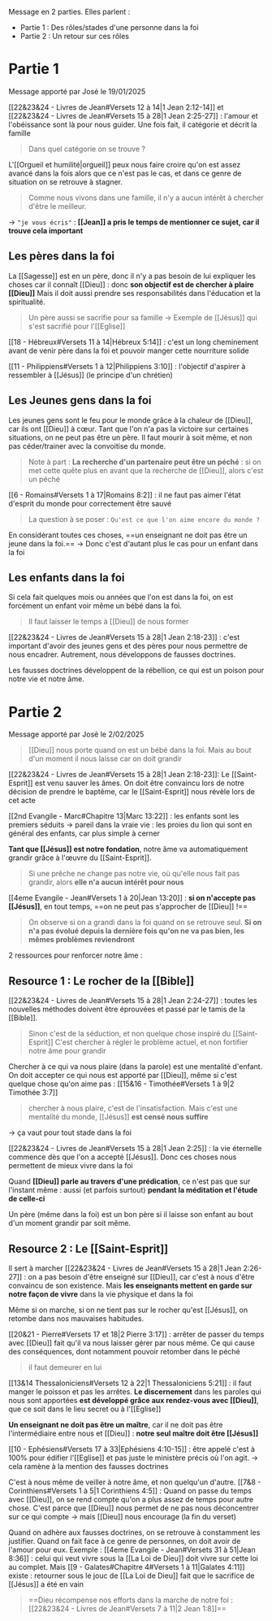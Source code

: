 Message en 2 parties. Elles parlent :
- Partie 1 : Des rôles/stades d'une personne dans la foi
- Partie 2 : Un retour sur ces rôles
# Partie 1
Message apporté par José le 19/01/2025

[[22&23&24 - Livres de Jean#Versets 12 à 14|1 Jean 2:12-14]] et [[22&23&24 - Livres de Jean#Versets 15 à 28|1 Jean 2:25-27]] : l'amour et l'obéissance sont là pour nous guider. Une fois fait, il catégorie et décrit la famille
> Dans quel catégorie on se trouve ?

L'[[Orgueil et humilité|orgueil]] peux nous faire croire qu'on est assez avancé dans la fois alors que ce n'est pas le cas, et dans ce genre de situation on se retrouve à stagner.

> Comme nous vivons dans une famille, il n'y a aucun intérêt à chercher d'être le meilleur.

-> `"je vous écris"` : **[[Jean]] a pris le temps de mentionner ce sujet, car il trouve cela important**
## Les pères dans la foi
La [[Sagesse]] est en un père, donc il n'y a pas besoin de lui expliquer les choses car il connaît [[Dieu]] : donc **son objectif est de chercher à plaire [[Dieu]]**
Mais il doit aussi prendre ses responsabilités dans l'éducation et la spiritualité.
> Un père aussi se sacrifie pour sa famille
> -> Exemple de [[Jésus]] qui s'est sacrifié pour l'[[Eglise]]

[[18 - Hébreux#Versets 11 à 14|Hébreux 5:14]] : c'est un long cheminement avant de venir père dans la foi et pouvoir manger cette nourriture solide

[[11 - Philippiens#Versets 1 à 12|Philippiens 3:10]] : l'objectif d'aspirer à ressembler à [[Jésus]] (le principe d'un chrétien) 
## Les Jeunes gens dans la foi
Les jeunes gens sont le feu pour le monde grâce à la chaleur de [[Dieu]], car ils ont [[Dieu]] à cœur.
Tant que l'on n'a pas la victoire sur certaines situations, on ne peut pas être un père. Il faut mourir à soit même, et non pas céder/trainer avec la convoitise du monde.
>Note à part : **La recherche d'un partenaire peut être un péché** : si on met cette quête plus en avant que la recherche de [[Dieu]], alors c'est un péché

[[6 - Romains#Versets 1 à 17|Romains 8:2]] : il ne faut pas aimer l'état d'esprit du monde pour correctement être sauvé
>La question à se poser : `Qu'est ce que l'on aime encore du monde ?`

En considérant toutes ces choses, ==un enseignant ne doit pas être un jeune dans la foi.==
-> Donc c'est d'autant plus le cas pour un enfant dans la foi
## Les enfants dans la foi
Si cela fait quelques mois ou années que l'on est dans la foi, on est forcément un enfant voir même un bébé dans la foi.
> Il faut laisser le temps à [[Dieu]] de nous former

[[22&23&24 - Livres de Jean#Versets 15 à 28|1 Jean 2:18-23]] : c'est important d'avoir des jeunes gens et des pères pour nous permettre de nous encadrer. Autrement, nous développons de fausses doctrines.

Les fausses doctrines développent de la rébellion, ce qui est un poison pour notre vie et notre âme.
# Partie 2
Message apporté par José le 2/02/2025

> [[Dieu]] nous porte quand on est un bébé dans la foi. Mais au bout d'un moment il nous laisse car on doit grandir

[[22&23&24 - Livres de Jean#Versets 15 à 28|1 Jean 2:18-23]]: Le [[Saint-Esprit]] est venu sauver les âmes.
On doit être convaincu lors de notre décision de prendre le baptême, car le [[Saint-Esprit]] nous révèle lors de cet acte

[[2nd Evangile - Marc#Chapitre 13|Marc 13:22]] : les enfants sont les premiers séduits
-> pareil dans la vraie vie : les proies du lion qui sont en général des enfants, car plus simple à cerner

**Tant que [[Jésus]] est notre fondation**, notre âme va automatiquement grandir grâce à l'œuvre du [[Saint-Esprit]].
> Si une prêche ne change pas notre vie, où qu'elle nous fait pas grandir, alors **elle n'a aucun intérêt pour nous**

[[4eme Evangile - Jean#Versets 1 à 20|Jean 13:20]] : **si on n'accepte pas [[Jésus]]**, en tout temps, ==on ne peut pas s'approcher de [[Dieu]] !==
> On observe si on a grandi dans la foi quand on se retrouve seul. 
> **Si on n'a pas évolué depuis la dernière fois qu'on ne va pas bien, les mêmes problèmes reviendront**

2 ressources pour renforcer notre âme :
## Resource 1 : Le rocher de la [[Bible]]
[[22&23&24 - Livres de Jean#Versets 15 à 28|1 Jean 2:24-27]] : toutes les nouvelles méthodes doivent être éprouvées et passé par le tamis de la [[Bible]].
> Sinon c'est de la séduction, et non quelque chose inspiré du [[Saint-Esprit]]
> C'est chercher à régler le problème actuel, et non fortifier notre âme pour grandir

Chercher à ce qui va nous plaire (dans la parole) est une mentalité d'enfant. On doit accepter ce qui nous est apporté par [[Dieu]], même si c'est quelque chose qu'on aime pas : [[15&16 - Timothée#Versets 1 à 9|2 Timothée 3:7]]
> chercher à nous plaire, c'est de l'insatisfaction. Mais c'est une mentalité du monde, [[Jésus]] **est censé nous suffire**

-> ça vaut pour tout stade dans la foi

[[22&23&24 - Livres de Jean#Versets 15 à 28|1 Jean 2:25]] : la vie éternelle commence dès que l'on a accepté [[Jésus]]. Donc ces choses nous permettent de mieux vivre dans la foi

Quand **[[Dieu]] parle au travers d'une prédication**, ce n'est pas que sur l'instant même : aussi (et parfois surtout) **pendant la méditation et l'étude de celle-ci**

Un père (même dans la foi) est un bon père si il laisse son enfant au bout d'un moment grandir par soit même.
## Resource 2 : Le [[Saint-Esprit]]
Il sert à marcher
[[22&23&24 - Livres de Jean#Versets 15 à 28|1 Jean 2:26-27]] : on a pas besoin d'être enseigné sur [[Dieu]], car c'est à nous d'être convaincu de son existence. Mais **les enseignants mettent en garde sur notre façon de vivre** dans la vie physique et dans la foi

Même si on marche, si on ne tient pas sur le rocher qu'est [[Jésus]], on retombe dans nos mauvaises habitudes.

[[20&21 - Pierre#Versets 17 et 18|2 Pierre 3:17]] : arrêter de passer du temps avec [[Dieu]] fait qu'il va nous laisser gérer par nous même. Ce qui cause des conséquences, dont notamment pouvoir retomber dans le péché
> il faut demeurer en lui

[[13&14 Thessaloniciens#Versets 12 à 22|1 Thessaloniciens 5:21]] : il faut manger le poisson et pas les arrêtes.
**Le discernement** dans les paroles qui nous sont apportées **est développé grâce aux rendez-vous avec [[Dieu]]**, que ce soit dans le lieu secret ou à l'[[Eglise]]

**Un enseignant ne doit pas être un maître**, car il ne doit pas être l'intermédiaire entre nous et [[Dieu]] : **notre seul maître doit être [[Jésus]]**

[[10 - Ephésiens#Versets 17 à 33|Ephésiens 4:10-15]] : être appelé c'est à 100% pour édifier l'[[Eglise]] et pas juste le ministère précis où l'on agit.
-> cela ramène à la mention des fausses doctrines

C'est à nous même de veiller à notre âme, et non quelqu'un d'autre.
[[7&8 - Corinthiens#Versets 1 à 5|1 Corinthiens 4:5]] : Quand on passe du temps avec [[Dieu]], on se rend compte qu'on a plus assez de temps pour autre chose. C'est parce que [[Dieu]] nous permet de ne pas nous déconcentrer sur ce qui compte
-> mais [[Dieu]] nous encourage (la fin du verset)

Quand on adhère aux fausses doctrines, on se retrouve à constamment les justifier. Quand on fait face à ce genre de personnes, on doit avoir de l'amour pour eux. Exemple :
[[4eme Evangile - Jean#Versets 31 à 51|Jean 8:36]] : celui qui veut vivre sous la [[La Loi de Dieu]] doit vivre sur cette loi au complet. Mais [[9 - Galates#Chapitre 4#Versets 1 à 11|Galates 4:11]] existe : retourner sous le jouc de [[La Loi de Dieu]] fait que le sacrifice de [[Jésus]] a été en vain

> ==Dieu récompense nos efforts dans la marche de notre foi : [[22&23&24 - Livres de Jean#Versets 7 à 11|2 Jean 1:8]]==